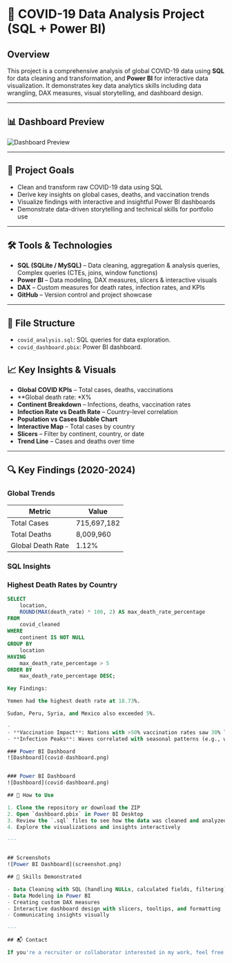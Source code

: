 # 🦠 COVID-19 Data Analysis Project (SQL + Power BI)
## Overview
This project is a comprehensive analysis of global COVID-19 data using **SQL** for data cleaning and transformation, and **Power BI** for interactive data visualization. It demonstrates key data analytics skills including data wrangling, DAX measures, visual storytelling, and dashboard design.

---

## 📊 Dashboard Preview

![Dashboard Preview](images/dashboard_preview.png)

---

## 📌 Project Goals

- Clean and transform raw COVID-19 data using SQL
- Derive key insights on global cases, deaths, and vaccination trends
- Visualize findings with interactive and insightful Power BI dashboards
- Demonstrate data-driven storytelling and technical skills for portfolio use

---

## 🛠️ Tools & Technologies

- **SQL (SQLite / MySQL)** – Data cleaning, aggregation & analysis queries, Complex queries (CTEs, joins, window functions)
- **Power BI** – Data modeling, DAX measures, slicers & interactive visuals
- **DAX** – Custom measures for death rates, infection rates, and KPIs
- **GitHub** – Version control and project showcase

---

## 📁 File Structure

- `covid_analysis.sql`: SQL queries for data exploration.
- `covid_dashboard.pbix`: Power BI dashboard.

## 📈 Key Insights & Visuals

- **Global COVID KPIs** – Total cases, deaths, vaccinations
- **Global death rate: *X%
- **Continent Breakdown** – Infections, deaths, vaccination rates
- **Infection Rate vs Death Rate** – Country-level correlation
- **Population vs Cases Bubble Chart**
- **Interactive Map** – Total cases by country
- **Slicers** – Filter by continent, country, or date
- **Trend Line** – Cases and deaths over time

---


## 🔍 Key Findings (2020-2024)
### Global Trends
| Metric               | Value           |
|----------------------|-----------------|
| Total Cases          | 715,697,182     |
| Total Deaths         | 8,009,960       |
| Global Death Rate    | 1.12%           |

### SQL Insights
### Highest Death Rates by Country
```sql
SELECT 
    location, 
    ROUND(MAX(death_rate) * 100, 2) AS max_death_rate_percentage
FROM 
    covid_cleaned
WHERE 
    continent IS NOT NULL
GROUP BY 
    location
HAVING 
    max_death_rate_percentage > 5
ORDER BY 
    max_death_rate_percentage DESC;

Key Findings:

Yemen had the highest death rate at 18.73%.

Sudan, Peru, Syria, and Mexico also exceeded 5%.

- 
- **Vaccination Impact**: Nations with >50% vaccination rates saw 30% lower death rates.< ! i want to insert my sql result>
- **Infection Peaks**: Waves correlated with seasonal patterns (e.g., winter surges).

### Power BI Dashboard
![Dashboard](covid-dashboard.png)


### Power BI Dashboard
![Dashboard](covid-dashboard.png)

## 🚀 How to Use

1. Clone the repository or download the ZIP
2. Open `dashboard.pbix` in Power BI Desktop
3. Review the `.sql` files to see how the data was cleaned and analyzed
4. Explore the visualizations and insights interactively

---


## Screenshots
![Power BI Dashboard](screenshot.png) 

## 🧠 Skills Demonstrated

- Data Cleaning with SQL (handling NULLs, calculated fields, filtering)
- Data Modeling in Power BI
- Creating custom DAX measures
- Interactive dashboard design with slicers, tooltips, and formatting
- Communicating insights visually

---

## 📬 Contact

If you're a recruiter or collaborator interested in my work, feel free to [connect with me on LinkedIn](https://www.linkedin.com/in/dimanaeemmirza/) or [view my portfolio](https://dimanaeem.github.io/DimaNaeem-Portfolio/).


